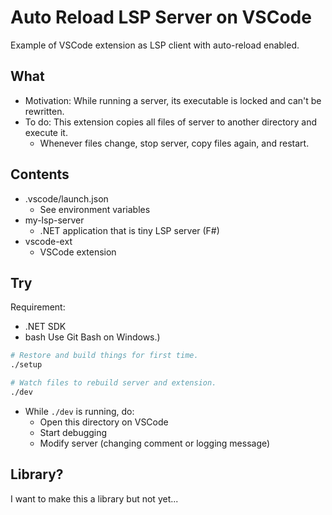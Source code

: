 # Auto Reload LSP Server on VSCode

Example of VSCode extension as LSP client with auto-reload enabled.

## What

- Motivation: While running a server, its executable is locked and can't be rewritten.
- To do: This extension copies all files of server to another directory and execute it.
    - Whenever files change, stop server, copy files again, and restart.

## Contents

- .vscode/launch.json
    - See environment variables
- my-lsp-server
    - .NET application that is tiny LSP server (F#)
- vscode-ext
    - VSCode extension

## Try

Requirement:

- .NET SDK
- bash  Use Git Bash on Windows.)

```sh
# Restore and build things for first time.
./setup

# Watch files to rebuild server and extension.
./dev
```

- While `./dev` is running, do:
    - Open this directory on VSCode
    - Start debugging
    - Modify server (changing comment or logging message)

## Library?

I want to make this a library but not yet...

